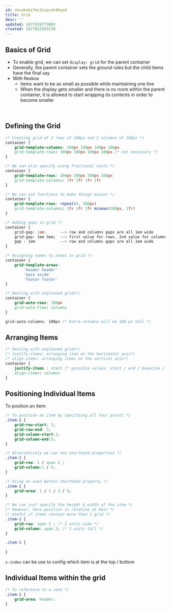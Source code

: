 ```yaml
---
id: skcwkx6ifms3szqrek4hqs6
title: Grid
desc: ''
updated: 1677939773803
created: 1677922583136
---
```


## Basics of Grid

- To enable grid, we can set `display: grid` for the parent container 
- Generally, the parent container sets the ground rules but the child items have the final say
- With flexbox
  - items want to be as small as possible while maintaining one line
  - When the display gets smaller and there is no room within the parent container, it is allowed to start wrapping its contents in order to become smaller
  
<br>

## Defining the Grid

``` css
/* Creating grid of 2 rows of 100px and 2 columns of 100px */
container {
    grid-template-columns: 100px 100px 100px 100px
    grid-template-rows: 100px 100px 100px 100px /* not necessary */
}

/* We can also specify using fractional units */
container {
    grid-template-rows: 100px 100px 100px 100px
    grid-template-columns: 1fr 1fr 1fr 1fr
}

/* We can use functions to make things easier */
container {
    grid-template-rows: repeat(4, 100px)
    grid-template-columns: 1fr 1fr 1fr minmax(100px, 1fr)
}

/* Adding gaps in grid */
container {
    grid-gap: 1em;      --> row and columns gaps are all 1em wide
    grid-gap: 1em 3em;  --> first value for rows, 2nd value for columns
    gap : 1em           --> row and columns gaps are all 1em wide
}

/* Assigning names to zones in grid */
container {
    grid-template-areas:
        'header header'
        'main aside'
        'footer footer'
}

/* Dealing with unplanned grids*/
container {
    grid-auto-rows: 100px 
    grid-auto-flow: columns 
}

grid-auto-columns: 100px /* Extra columns will be 100 px tall */
```

## Arranging Items
``` css
/* Dealing with unplanned grids*/
/* Justify-items: arranging item on the horizontal axis*/
/* align-items: arranging items on the vertical azis*/
container { 
    justify-items : start /* possible values: start / end / baseline / center */
    align-items: columns 
}
```

## Positioning Individual Items

To position an item:
``` css
/* To position an item by specifying all four points */
.item-1 {
    grid-row-start: 1;
    grid-row-end: 3;
    grid-column-start:1;
    grid-column-end:5;
}

/* Alternatively we can use shorthand properties */
.item-1 {
    grid-row: 1 / span 2 ;
    grid-column:1 / 5;
}

/* Using an even better shorthand property */
.item-1 {
    grid-area: 1 / 1 / 3 / 5;
}

/* We can just specify the height & width of the item */
/* However, here position is relative at best */
/* Useful if items contain more than 1 grid */
.item-1 {
    grid-row: span 2 ; /* 2 units wide */
    grid-column: span 2; /* 2 units tall */
}

.item-1 {
    
}
```
`z-index` can be use to config which item is at the top / bottom
## Individual Items within the grid
``` css
/* To reference to a zone */
.item-1 {
    grid-area: header;
}
```